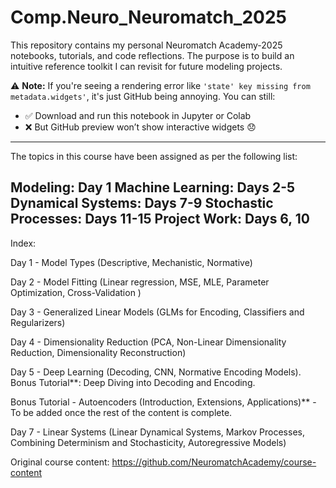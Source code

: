 # Comp.Neuro_Neuromatch_2025

This repository contains my personal Neuromatch Academy-2025 notebooks, tutorials, and code reflections. The purpose is to build an intuitive reference toolkit I can revisit for future modeling projects.

⚠️ **Note:** If you're seeing a rendering error like `'state' key missing from metadata.widgets'`, it's just GitHub being annoying.
You can still:
- ✅ Download and run this notebook in Jupyter or Colab
- ❌ But GitHub preview won’t show interactive widgets 😞

---
The topics in this course have been assigned as per the following list:

Modeling: Day 1
Machine Learning: Days 2-5
Dynamical Systems: Days 7-9
Stochastic Processes: Days 11-15
Project Work: Days 6, 10
---

Index:

Day 1 - Model Types (Descriptive, Mechanistic, Normative)

Day 2 - Model Fitting (Linear regression, MSE, MLE, Parameter Optimization, Cross-Validation )

Day 3 - Generalized Linear Models (GLMs for Encoding, Classifiers and Regularizers)

Day 4 - Dimensionality Reduction (PCA, Non-Linear Dimensionality Reduction, Dimensionality Reconstruction)

Day 5 - Deep Learning (Decoding, CNN, Normative Encoding Models). Bonus Tutorial**: Deep Diving into Decoding and Encoding.

Bonus Tutorial - Autoencoders (Introduction, Extensions, Applications)** - To be added once the rest of the content is complete.

Day 7 - Linear Systems (Linear Dynamical Systems, Markov Processes, Combining Determinism and Stochasticity, Autoregressive Models)

Original course content: https://github.com/NeuromatchAcademy/course-content
